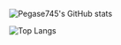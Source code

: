 ![Pegase745's GitHub stats](https://github-readme-stats.vercel.app/api?username=Pegase745&show_icons=true&count_private=true)

![Top Langs](https://github-readme-stats.vercel.app/api/top-langs/?username=Pegase745&layout=compact)
